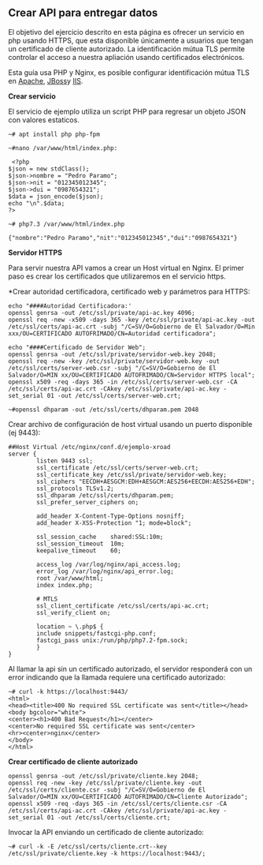 
## Crear API para entregar datos ##

El objetivo del ejercicio descrito en esta página es ofrecer un servicio en php usando HTTPS,  que esta disponible únicamente a usuarios que tengan un certificado de cliente autorizado. La identificación mútua TLS permite controlar el acceso a nuestra apliación usando certificados electrónicos.

Esta guía usa PHP y Nginx, es posible configurar identificación mútua TLS en [Apache](http://www.stefanocapitanio.com/configuring-two-way-authentication-ssl-with-apache/), [JBoss](https://developer.jboss.org/wiki/MutualAuthenticationOnJBoss720Final)y [IIS](https://medium.com/@hafizmohammedg/configuring-client-certificates-on-iis-95aef4174ddb).

**Crear servicio**

El servicio de ejemplo utiliza un script PHP para regresar un objeto JSON con valores estaticos.
```
~# apt install php php-fpm

~#nano /var/www/html/index.php:

 <?php 
$json = new stdClass();
$json->nombre = "Pedro Paramo";
$json->nit = "012345012345";
$json->dui = "0987654321";
$data = json_encode($json); 
echo "\n".$data; 
?> 
 
~# php7.3 /var/www/html/index.php

{"nombre":"Pedro Paramo","nit":"012345012345","dui":"0987654321"} 
```

**Servidor HTTPS**

Para servir nuestra API vamos a crear un Host virtual en Nginx. El primer paso es crear los certificados que utilizaremos en el servicio https.   

*Crear autoridad certificadora, certificado web y parámetros para HTTPS:

```
echo "####Autoridad Certificadora:'
openssl genrsa -out /etc/ssl/private/api-ac.key 4096;
openssl req -new -x509 -days 365 -key /etc/ssl/private/api-ac.key -out /etc/ssl/certs/api-ac.crt -subj "/C=SV/O=Gobierno de El Salvador/O=Min xxx/OU=CERTIFICADO AUTOFRIMADO/CN=Autoridad certificadora";

echo "####Certificado de Servidor Web";
openssl genrsa -out /etc/ssl/private/servidor-web.key 2048;
openssl req -new -key /etc/ssl/private/servidor-web.key -out /etc/ssl/certs/server-web.csr -subj "/C=SV/O=Gobierno de El Salvador/O=MIN xx/OU=CERTIFICADO AUTOFRIMADO/CN=Servidor HTTPS local";
openssl x509 -req -days 365 -in /etc/ssl/certs/server-web.csr -CA /etc/ssl/certs/api-ac.crt -CAkey /etc/ssl/private/api-ac.key -set_serial 01 -out /etc/ssl/certs/server-web.crt;

~#openssl dhparam -out /etc/ssl/certs/dhparam.pem 2048
```

Crear archivo de configuración de host virtual usando un puerto disponible (ej 9443):

```
##Host Virtual /etc/nginx/conf.d/ejemplo-xroad
server {
        listen 9443 ssl;
        ssl_certificate /etc/ssl/certs/server-web.crt;
        ssl_certificate_key /etc/ssl/private/servidor-web.key;
        ssl_ciphers "EECDH+AESGCM:EDH+AESGCM:AES256+EECDH:AES256+EDH";
        ssl_protocols TLSv1.2;
        ssl_dhparam /etc/ssl/certs/dhparam.pem;
        ssl_prefer_server_ciphers on;

        add_header X-Content-Type-Options nosniff;
        add_header X-XSS-Protection "1; mode=block";

        ssl_session_cache    shared:SSL:10m;
        ssl_session_timeout  10m;
        keepalive_timeout    60;
        
        access_log /var/log/nginx/api_access.log;
        error_log /var/log/nginx/api_error.log;
        root /var/www/html;
        index index.php;

        # MTLS
        ssl_client_certificate /etc/ssl/certs/api-ac.crt;
        ssl_verify_client on;

        location ~ \.php$ {
        include snippets/fastcgi-php.conf;
        fastcgi_pass unix:/run/php/php7.2-fpm.sock;
        }
}

```
Al llamar la api sin un certificado autorizado, el servidor responderá con un error indicando que la llamada requiere una certificado autorizado:
```
~# curl -k https://localhost:9443/
<html>
<head><title>400 No required SSL certificate was sent</title></head>
<body bgcolor="white">
<center><h1>400 Bad Request</h1></center>
<center>No required SSL certificate was sent</center>
<hr><center>nginx</center>
</body>
</html>
```
**Crear certificado de cliente autorizado**
```
openssl genrsa -out /etc/ssl/private/cliente.key 2048;
openssl req -new -key /etc/ssl/private/cliente.key -out /etc/ssl/certs/cliente.csr -subj "/C=SV/O=Gobierno de El Salvador/O=MIN xx/OU=CERTIFICADO AUTOFRIMADO/CN=Cliente Autorizado";
openssl x509 -req -days 365 -in /etc/ssl/certs/cliente.csr -CA /etc/ssl/certs/api-ac.crt -CAkey /etc/ssl/private/api-ac.key -set_serial 01 -out /etc/ssl/certs/cliente.crt;
```
Invocar la API enviando un certificado de cliente autorizado:
```
~# curl -k -E /etc/ssl/certs/cliente.crt--key /etc/ssl/private/cliente.key -k https://localhost:9443/;
```

